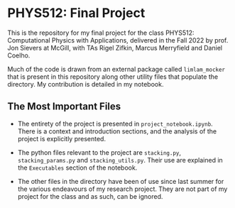 # PHYS512: Final Project

This is the repository for my final project for the class PHYS512: Computational Physics with Applications, delivered in the Fall 2022 by prof. Jon Sievers at McGill, with TAs Rigel Zifkin, Marcus Merryfield and Daniel Coelho.

Much of the code is drawn from an external package called `limlam_mocker` that is present in this repository along other utility files that populate the directory. My contribution is detailed in my notebook.

## The Most Important Files

- The entirety of the project is presented in `project_notebook.ipynb`. There is a context and introduction sections, and the analysis of the project is explicitly presented.

- The python files relevant to the project are `stacking.py`, `stacking_params.py` and `stacking_utils.py`. Their use are explained in the `Executables` section of the notebook.

- The other files in the directory have been of use since last summer for the various endeavours of my research project. They are not part of my project for the class and as such, can be ignored.
